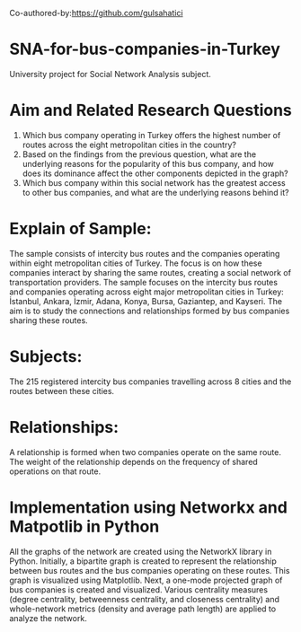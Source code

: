 Co-authored-by:https://github.com/gulsahatici
# SNA-for-bus-companies-in-Turkey
University project for Social Network Analysis subject. 


# Aim and Related Research Questions 
1. Which bus company operating in Turkey offers the highest number of routes across the eight metropolitan cities in the country?
2. Based on the findings from the previous question, what are the underlying reasons for the popularity of this bus company, and how does its dominance affect the other components depicted in the graph?
3. Which bus company within this social network has the greatest access to other bus companies, and what are the underlying reasons  behind it?

# Explain of Sample:
The sample consists of intercity bus routes and the companies operating within eight metropolitan cities of Turkey. The focus is on how these companies interact by sharing the same routes, creating a social network of transportation providers. The sample focuses on the intercity bus routes and companies operating across eight major metropolitan cities in Turkey: İstanbul, Ankara, İzmir, Adana, Konya, Bursa, Gaziantep, and Kayseri. The aim is to study the connections and relationships formed by bus companies sharing these routes.
# Subjects: 
The 215 registered intercity bus companies travelling across 8 cities and the routes between these cities.

# Relationships: 
A relationship is formed when two companies operate on the same route. The weight of the relationship depends on the frequency of shared operations on that route.

# Implementation using Networkx and Matpotlib in Python 
All the graphs of the network are created using the NetworkX library in Python. Initially, a bipartite graph is created to represent the relationship between bus routes and the bus companies operating on these routes. This graph is visualized using Matplotlib.
Next, a one-mode projected graph of bus companies is created and visualized. Various centrality measures (degree centrality, betweenness centrality, and closeness centrality) and whole-network metrics (density and average path length) are applied to analyze the network.


